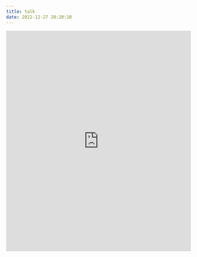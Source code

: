 ```yaml
---
title: talk
date: 2022-12-27 20:20:10
---
```


<iframe scrolling=no frameborder="0" height="600" width="100%" src="https://memos.onmicrosoft.cn/explore"></iframe>
